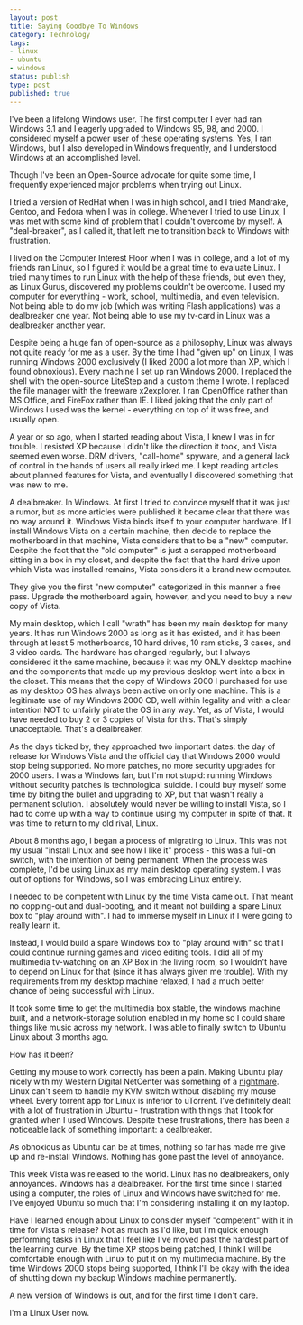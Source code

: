 ```yaml
---
layout: post
title: Saying Goodbye To Windows
category: Technology
tags:
- linux
- ubuntu
- windows
status: publish
type: post
published: true
---
```


I've been a lifelong Windows user.  The first computer I ever had ran Windows 3.1 and I eagerly upgraded to Windows 95, 98, and 2000.  I considered myself a power user of these operating systems.  Yes, I ran Windows, but I also developed in Windows frequently, and I understood Windows at an accomplished level.

Though I've been an Open-Source advocate for quite some time, I frequently experienced major problems when trying out Linux.  

I tried a version of RedHat when I was in high school, and I tried Mandrake, Gentoo, and Fedora when I was in college. Whenever I tried to use Linux, I was met with some kind of problem that I couldn't overcome by myself.  A "deal-breaker", as I called it, that left me to transition back to Windows with frustration.

I lived on the Computer Interest Floor when I was in college, and a lot of my friends ran Linux, so I figured it would be a great time to evaluate Linux.  I tried many times to run Linux with the help of these friends, but even they, as Linux Gurus, discovered my problems couldn't be overcome.  I used my computer for everything - work, school, multimedia, and even television.  Not being able to do my job (which was writing Flash applications) was a dealbreaker one year.  Not being able to use my tv-card in Linux was a dealbreaker another year.

Despite being a huge fan of open-source as a philosophy, Linux was always not quite ready for me as a user.  By the time I had "given up" on Linux, I was running Windows 2000 exclusively (I liked 2000 a lot more than XP, which I found obnoxious).  Every machine I set up ran Windows 2000.  I replaced the shell with the open-source LiteStep and a custom theme I wrote.  I replaced the file manager with the freeware x2explorer.  I ran OpenOffice rather than MS Office, and FireFox rather than IE.   I liked joking that the only part of Windows I used was the kernel - everything on top of it was free, and usually open.

A year or so ago, when I started reading about Vista, I knew I was in for trouble.  I resisted XP because I didn't like the direction it took, and Vista seemed even worse.  DRM drivers, "call-home" spyware, and a general lack of control in the hands of users all really irked me.  I kept reading articles about planned features for Vista, and eventually I discovered something that was new to me.

A dealbreaker.  In Windows.  At first I tried to convince myself that it was just a rumor, but as more articles were published it became clear that there was no way around it.  Windows Vista binds itself to your computer hardware.  If I install Windows Vista on a certain machine, then decide to replace the motherboard in that machine, Vista considers that to be a "new" computer.  Despite the fact that the "old computer" is just a scrapped motherboard sitting in a box in my closet, and despite the fact that the hard drive upon which Vista was installed remains, Vista considers it a brand new computer.

They give you the first "new computer" categorized in this manner a free pass.  Upgrade the motherboard again, however, and you need to buy a new copy of Vista.

My main desktop, which I call "wrath" has been my main desktop for many years.  It has run Windows 2000 as long as it has existed, and it has been through at least 5 motherboards, 10 hard drives, 10 ram sticks, 3 cases, and 3 video cards.  The hardware has changed regularly, but I always considered it the same machine, because it was my ONLY desktop machine and the components that made up my previous desktop went into a box in the closet.  This means that the copy of Windows 2000 I purchased for use as my desktop OS has always been active on only one machine.  This is a legitimate use of my Windows 2000 CD, well within legality and with a clear intention NOT to unfairly pirate the OS in any way.  Yet, as of Vista, I would have needed to buy 2 or 3 copies of Vista for this.  That's simply unacceptable.  That's a dealbreaker.

As the days ticked by, they approached two important dates: the day of release for Windows Vista and the official day that Windows 2000 would stop being supported.  No more patches, no more security upgrades for 2000 users.  I was a Windows fan, but I'm not stupid: running Windows without security patches is technological suicide.  I could buy myself some time by biting the bullet and upgrading to XP, but that wasn't really a permanent solution.  I absolutely would never be willing to install Vista, so I had to come up with a way to continue using my computer in spite of that.  It was time to return to my old rival, Linux.

About 8 months ago, I began a process of migrating to Linux.  This was not my usual "install Linux and see how I like it" process - this was a full-on switch, with the intention of being permanent.  When the process was complete, I'd be using Linux as my main desktop operating system.  I was out of options for Windows, so I was embracing Linux entirely.  

I needed to be competent with Linux by the time Vista came out.  That meant no copping-out and dual-booting, and it meant not building a spare Linux box to "play around with".  I had to immerse myself in Linux if I were going to really learn it.

Instead, I would build a spare Windows box to "play around with" so that I could continue running games and video editing tools.  I did all of my multimedia tv-watching on an XP Box in the living room, so I wouldn't have to depend on Linux for that (since it has always given me trouble). With my requirements from my desktop machine relaxed, I had a much better chance of being successful with Linux.

It took some time to get the multimedia box stable, the windows machine built, and a network-storage solution enabled in my home so I could share things like music across my network. I was able to finally switch to Ubuntu Linux about 3 months ago.

How has it been?

Getting my mouse to work correctly has been a pain.  Making Ubuntu play nicely with my Western Digital NetCenter was something of a [nightmare](http://www.nomachetejuggling.com/2007/01/13/using-western-digital-netcenter-with-ubuntu-linux/).  Linux can't seem to handle my KVM switch without disabling my mouse wheel.  Every torrent app for Linux is inferior to uTorrent.  I've definitely dealt with a lot of frustration in Ubuntu - frustration with things that I took for granted when I used Windows.  Despite these frustrations, there has been a noticeable lack of something important: a dealbreaker.

As obnoxious as Ubuntu can be at times, nothing so far has made me give up and re-install Windows.  Nothing has gone past the level of annoyance.

This week Vista was released to the world.  Linux has no dealbreakers, only annoyances.  Windows has a dealbreaker.  For the first time since I started using a computer, the roles of Linux and Windows have switched for me.  I've enjoyed Ubuntu so much that I'm considering installing it on my laptop.

Have I learned enough about Linux to consider myself "competent" with it in time for Vista's release?  Not as much as I'd like, but I'm quick enough performing tasks in Linux that I feel like I've moved past the hardest part of the learning curve.  By the time XP stops being patched, I think I will be comfortable enough with Linux to put it on my multimedia machine.  By the time Windows 2000 stops being supported, I think I'll be okay with the idea of shutting down my backup Windows machine permanently.

A new version of Windows is out, and for the first time I don't care.

I'm a Linux User now.

